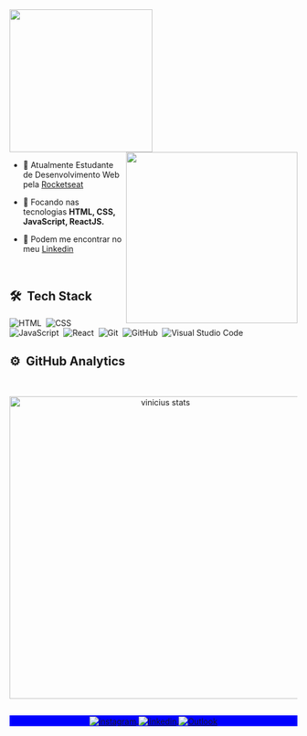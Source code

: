 <img height="250px" src="https://i.ibb.co/61nPwCh/github-header-image.png"/>


<img align="right" width="300em" height="300em" src="https://github.com/birobirobiro/birobirobiro/blob/master/animation_500_kv8i962g.gif?raw=true"/>

- 🔭  Atualmente Estudante de Desenvolvimento Web pela [Rocketseat](https://app.rocketseat.com.br/me/vinicius-souza-1579159686)

- 🌱  Focando nas tecnologias **HTML, CSS, JavaScript, ReactJS.**

- 🚀  Podem me encontrar no meu [Linkedin](https://www.linkedin.com/in/viniciusmaclters/)


<br>

## 🛠 &nbsp;Tech Stack

![HTML](https://img.shields.io/badge/-HTML-05122A?style=flat&logo=HTML5)&nbsp;
![CSS](https://img.shields.io/badge/-CSS-05122A?style=flat&logo=CSS3&logoColor=1572B6)&nbsp;
![JavaScript](https://img.shields.io/badge/-JavaScript-05122A?style=flat&logo=javascript)&nbsp;
![React](https://img.shields.io/badge/-React-05122A?style=flat&logo=react)&nbsp;
![Git](https://img.shields.io/badge/-Git-05122A?style=flat&logo=git)&nbsp;
![GitHub](https://img.shields.io/badge/-GitHub-05122A?style=flat&logo=github)&nbsp;
![Visual Studio Code](https://img.shields.io/badge/-VS%20Code-05122A?style=flat&logo=visual-studio-code&logoColor=007ACC)&nbsp;

## ⚙️ &nbsp;GitHub Analytics
<br>

<p align="center">
<img width="530em" src="https://github-readme-stats.vercel.app/api?username=viniciusmaclters&show_icons=true&theme=nightowl" alt="vinicius stats"/>
</p>

##

<p align="center" style="background:blue">
  <a href="https://www.instagram.com/viniciusmaclters/" target="_blank">
 <img align="center" src="https://img.shields.io/badge/-viniciusmaclters-05122A?style=flat&logo=instagram" alt="instagram"/>
</a>
<a href="https://www.linkedin.com/in/viniciusmaclters/" target="_blank">
  <img align="center" src="https://img.shields.io/badge/-viniciusmaclters-05122A?style=flat&logo=linkedin" alt="linkedin"/>
</a>
 
 <a href="mailto:vinicius.maclters@hotmail.com" target="_blank">
  <img align="center" src="https://img.shields.io/badge/viniciusmaclters-05122A?style=for-the-badge&logo=microsoft-outlook&logoColor=white" alt="Outlook"/>
</a>
 
 



<!--
**viniciusmaclters/ViniciusMaclters** is a ✨ _special_ ✨ repository because its `README.md` (this file) appears on your GitHub profile.
